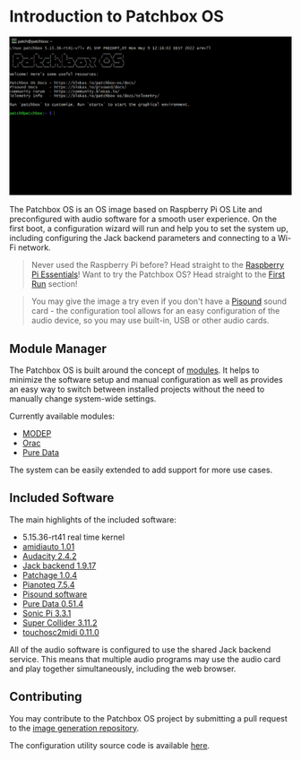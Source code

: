 # Introduction to Patchbox OS
![](images/PatchboxOSTerminal.png)

The Patchbox OS is an OS image based on Raspberry Pi OS Lite and preconfigured with audio software for a smooth user experience. On the first boot, a configuration wizard will run and help you to set the system up, including configuring the Jack backend parameters and connecting to a Wi-Fi network.

> Never used the Raspberry Pi before? Head straight to the [Raspberry Pi Essentials](install-os-to-sd-card.md)!
> Want to try the Patchbox OS? Head straight to the [First Run](first-run-options.md) section!

> You may give the image a try even if you don't have a <a href="https://blokas.io/pisound/" target="_blank">Pisound</a> sound card - the configuration tool allows for an easy configuration of the audio device, so you may use built-in, USB or other audio cards.


## Module Manager

The Patchbox OS is built around the concept of [modules](modules.md). It helps to minimize the software setup and manual configuration as well as provides an easy way to switch between installed projects without the need to manually change system-wide settings.

Currently available modules:

- <a href="https://blokas.io/modep/" target="_blank">MODEP</a>
- <a href="https://community.blokas.io/t/orac-2-0-for-the-raspberry-pi/1099" target="_blank">Orac</a>
- <a href="https://puredata.info/" target='_blank'>Pure Data</a> 

The system can be easily extended to add support for more use cases.

## Included Software

The main highlights of the included software:

- 5.15.36-rt41 real time kernel
- [amidiauto 1.01](amidiauto.md)
- [Audacity 2.4.2](software-guides.md#audacity)
- <a href="https://jackaudio.org/" target="_blank">Jack backend 1.9.17</a>
- [Patchage 1.0.4](software-guides.md#patchage)
- [Pianoteq 7.5.4](software-guides.md#pianoteq-standard-trial)
- <a href="https://blokas.io/pisound/docs/pisound-app/" target="_blank">Pisound software</a>
- [Pure Data 0.51.4](software-guides.md#pure-data)
- [Sonic Pi 3.3.1](software-guides/#sonic-pi)
- [Super Collider 3.11.2](software-guides.md#supercollider)
- [touchosc2midi 0.11.0](software-guides.md#touchosc2midi)

All of the audio software is configured to use the shared Jack backend service. This means that multiple audio programs may use the audio card and play together simultaneously, including the web browser.

## Contributing

You may contribute to the Patchbox OS project by submitting a pull request to the <a href="https://github.com/BlokasLabs/patchbox-os-gen" target="_blank">image generation repository</a>.

The configuration utility source code is available <a href="https://github.com/BlokasLabs/patchbox-cli" target="_blank">here</a>.
